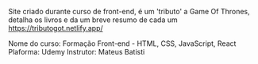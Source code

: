 Site criado durante curso de front-end, é um 'tributo' a Game Of Thrones, detalha os livros e da um breve resumo de cada um
https://tributogot.netlify.app/

Nome do curso: Formação Front-end - HTML, CSS, JavaScript, React 
Plaforma: Udemy
Instrutor: Mateus Batisti
